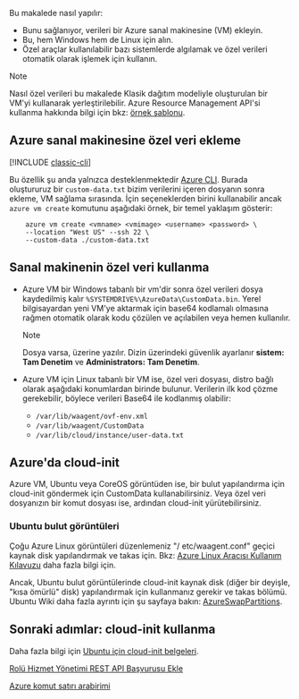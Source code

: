 


Bu makalede nasıl yapılır:

* Bunu sağlanıyor, verileri bir Azure sanal makinesine (VM) ekleyin.
* Bu, hem Windows hem de Linux için alın.
* Özel araçlar kullanılabilir bazı sistemlerde algılamak ve özel verileri otomatik olarak işlemek için kullanın.

> [!NOTE]
> Nasıl özel verileri bu makalede Klasik dağıtım modeliyle oluşturulan bir VM'yi kullanarak yerleştirilebilir. Azure Resource Management API'si kullanma hakkında bilgi için bkz: [örnek şablonu](https://github.com/Azure/azure-quickstart-templates/tree/master/101-vm-customdata).
> 
> 

## <a name="injecting-custom-data-into-your-azure-virtual-machine"></a>Azure sanal makinesine özel veri ekleme

[!INCLUDE [classic-cli](contains-classic-cli-content.md)]

Bu özellik şu anda yalnızca desteklenmektedir [Azure CLI](https://github.com/Azure/azure-xplat-cli). Burada oluştururuz bir `custom-data.txt` bizim verilerini içeren dosyanın sonra ekleme, VM sağlama sırasında. İçin seçeneklerden birini kullanabilir ancak `azure vm create` komutunu aşağıdaki örnek, bir temel yaklaşım gösterir:

```
    azure vm create <vmname> <vmimage> <username> <password> \  
    --location "West US" --ssh 22 \  
    --custom-data ./custom-data.txt  
```


## <a name="using-custom-data-in-the-virtual-machine"></a>Sanal makinenin özel veri kullanma
* Azure VM bir Windows tabanlı bir vm'dir sonra özel verileri dosya kaydedilmiş kalır `%SYSTEMDRIVE%\AzureData\CustomData.bin`. Yerel bilgisayardan yeni VM'ye aktarmak için base64 kodlamalı olmasına rağmen otomatik olarak kodu çözülen ve açılabilen veya hemen kullanılır.
  
  > [!NOTE]
  > Dosya varsa, üzerine yazılır. Dizin üzerindeki güvenlik ayarlanır **sistem: Tam Denetim** ve **Administrators: Tam Denetim**.
  > 
  > 
* Azure VM için Linux tabanlı bir VM ise, özel veri dosyası, distro bağlı olarak aşağıdaki konumlardan birinde bulunur. Verilerin ilk kod çözme gerekebilir, böylece verileri Base64 ile kodlanmış olabilir:
  
  * `/var/lib/waagent/ovf-env.xml`
  * `/var/lib/waagent/CustomData`
  * `/var/lib/cloud/instance/user-data.txt` 

## <a name="cloud-init-on-azure"></a>Azure'da cloud-init
Azure VM, Ubuntu veya CoreOS görüntüden ise, bir bulut yapılandırma için cloud-init göndermek için CustomData kullanabilirsiniz. Veya özel veri dosyanızın bir komut dosyası ise, ardından cloud-init yürütebilirsiniz.

### <a name="ubuntu-cloud-images"></a>Ubuntu bulut görüntüleri
Çoğu Azure Linux görüntüleri düzenlemeniz "/ etc/waagent.conf" geçici kaynak disk yapılandırmak ve takas için. Bkz: [Azure Linux Aracısı Kullanım Kılavuzu](../articles/virtual-machines/extensions/agent-linux.md) daha fazla bilgi için.

Ancak, Ubuntu bulut görüntülerinde cloud-init kaynak disk (diğer bir deyişle, "kısa ömürlü" disk) yapılandırmak için kullanmanız gerekir ve takas bölümü. Ubuntu Wiki daha fazla ayrıntı için şu sayfaya bakın: [AzureSwapPartitions](https://wiki.ubuntu.com/AzureSwapPartitions).

<!--Every topic should have next steps and links to the next logical set of content to keep the customer engaged-->
## <a name="next-steps-using-cloud-init"></a>Sonraki adımlar: cloud-init kullanma
Daha fazla bilgi için [Ubuntu için cloud-init belgeleri](https://help.ubuntu.com/community/CloudInit).

<!--Link references-->
[Rolü Hizmet Yönetimi REST API Başvurusu Ekle](http://msdn.microsoft.com/library/azure/jj157186.aspx)

[Azure komut satırı arabirimi](https://github.com/Azure/azure-xplat-cli)

